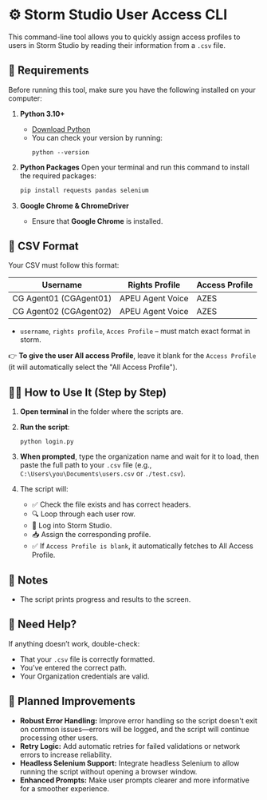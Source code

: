 # ⚙️ Storm Studio User Access CLI

This command-line tool allows you to quickly assign access profiles to users in Storm Studio by reading their information from a `.csv` file. 

## 🧰 Requirements

Before running this tool, make sure you have the following installed on your computer:

1. **Python 3.10+**
   - [Download Python](https://www.python.org/downloads/)
   - You can check your version by running:
     ```
     python --version
     ```

2. **Python Packages**
   Open your terminal and run this command to install the required packages:
   ```bash
   pip install requests pandas selenium
   ```
3. **Google Chrome & ChromeDriver**
   - Ensure that **Google Chrome** is installed.

## 📄 CSV Format

Your CSV must follow this format:

| Username           | Rights Profile      | Access Profile |
|--------------------|--------|------------|
| CG Agent01 (CGAgent01)  | APEU Agent Voice | AZES |
| CG Agent02 (CGAgent02)  | APEU Agent Voice | AZES |

- `username`, `rights profile`, `Acces Profile` – must match exact format in storm.

👉 **To give the user All access Profile**, leave it blank for the `Access Profile` (it will automatically select the "All Access Profile").

## 🧑‍💻 How to Use It (Step by Step)

1. **Open terminal** in the folder where the scripts are.
2. **Run the script**:
   ```
   python login.py
   ```

3. **When prompted**, type the organization name and wait for it to load, then paste the full path to your `.csv` file (e.g., `C:\Users\you\Documents\users.csv` or `./test.csv`).
4. The script will:
   - ✅ Check the file exists and has correct headers.
   - 🔍 Loop through each user row.
   - 🔐 Log into Storm Studio.
   - 📥 Assign the corresponding profile.
   - ✅ If `Access Profile is blank`, it automatically fetches to All Access Profile.

## 📌 Notes

- The script prints progress and results to the screen.

## 🙋 Need Help?

If anything doesn’t work, double-check:
- That your `.csv` file is correctly formatted.
- You’ve entered the correct path.
- Your Organization credentials are valid.

## 🚧 Planned Improvements

- **Robust Error Handling:** Improve error handling so the script doesn't exit on common issues—errors will be logged, and the script will continue processing other users.
- **Retry Logic:** Add automatic retries for failed validations or network errors to increase reliability.
- **Headless Selenium Support:** Integrate headless Selenium to allow running the script without opening a browser window.
- **Enhanced Prompts:** Make user prompts clearer and more informative for a smoother experience.